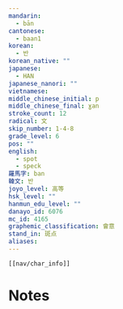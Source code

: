 ```yaml
---
mandarin:
  - bān
cantonese:
  - baan1
korean:
  - 반
korean_native: ""
japanese:
  - HAN
japanese_nanori: ""
vietnamese:
middle_chinese_initial: p
middle_chinese_final: ɣan
stroke_count: 12
radical: 文
skip_number: 1-4-8
grade_level: 6
pos: ""
english:
  - spot
  - speck
羅馬字: ban
韓文: 반
joyo_level: 高等
hsk_level: ""
hanmun_edu_level: ""
danayo_id: 6076
mc_id: 4165
graphemic_classification: 會意
stand_in: 斑点
aliases:
---
```

```meta-bind-embed
[[nav/char_info]]
```

# Notes

